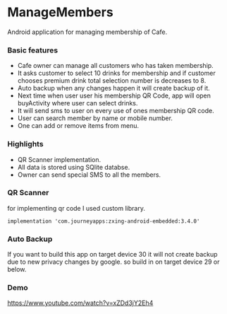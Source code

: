 # ManageMembers
Android application for managing membership of Cafe.

### Basic features
* Cafe owner can manage all customers who has taken membership.
* It asks customer to select 10 drinks for membership and if customer chooses premium drink total selection number is decreases to 8.
* Auto backup when any changes happen it will create backup of it.
* Next time when user user his membership QR Code, app will open buyActivity where user can select drinks.
* It will send sms to user on every use of ones membership QR code.
* User can search member by name or mobile number.
* One can add or remove items from menu.

### Highlights
* QR Scanner implementation.
* All data is stored using SQlite databse.
* Owner can send special SMS to all the members.

### QR Scanner
for implementing qr code I used custom library.

```
implementation 'com.journeyapps:zxing-android-embedded:3.4.0'
```

### Auto Backup
If you want to build this app on target device 30 it will not create backup due to new privacy changes by google.
so build in on target device 29 or below.

### Demo 
https://www.youtube.com/watch?v=xZDd3jY2Eh4

